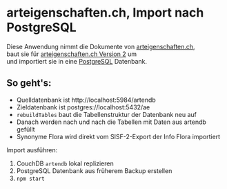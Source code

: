 # arteigenschaften.ch, Import nach PostgreSQL

Diese Anwendung nimmt die Dokumente von [arteigenschaften.ch](https://github.com/FNSKtZH/artendb_v1),<br/>
baut sie für [arteigenschaften.ch Version 2](https://github.com/barbalex/ae2) um<br/>
und importiert sie in eine [PostgreSQL](https://www.postgresql.org) Datenbank.

## So geht's:

- Quelldatenbank ist http://localhost:5984/artendb
- Zieldatenbank ist postgres://localhost:5432/ae
- `rebuildTables` baut die Tabellenstruktur der Datenbank neu auf
- Danach werden nach und nach die Tabellen mit Daten aus artendb gefüllt
- Synonyme Flora wird direkt vom SISF-2-Export der Info Flora importiert

Import ausführen:

1. CouchDB `artendb` lokal replizieren
1. PostgreSQL Datenbank aus früherem Backup erstellen
1. `npm start`
